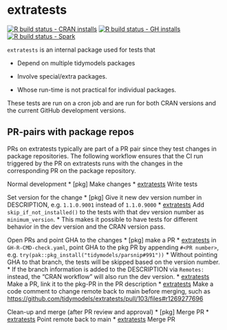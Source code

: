 
<!-- README.md is generated from README.Rmd. Please edit that file -->

# extratests

<!-- badges: start -->

[![R build status - CRAN
installs](https://github.com/tidymodels/extratests/workflows/CRAN-R-CMD-check/badge.svg)](https://github.com/tidymodels/extratests/actions)
[![R build status - GH
installs](https://github.com/tidymodels/extratests/workflows/GH-R-CMD-check/badge.svg)](https://github.com/tidymodels/extratests/actions)
[![R build status -
Spark](https://github.com/tidymodels/extratests/workflows/spark-R-CMD-check/badge.svg)](https://github.com/tidymodels/extratests/actions)
<!-- badges: end -->

`extratests` is an internal package used for tests that

- Depend on multiple tidymodels packages

- Involve special/extra packages.

- Whose run-time is not practical for individual packages.

These tests are run on a cron job and are run for both CRAN versions and
the current GitHub development versions.

## PR-pairs with package repos

PRs on extratests typically are part of a PR pair since they test
changes in package repositories. The following workflow ensures that the
CI run triggered by the PR on extratests runs with the changes in the
corresponding PR on the package repository.

Normal development \* \[pkg\] Make changes \* [extratests](#extratests)
Write tests

Set version for the change \* \[pkg\] Give it new dev version number in
DESCRIPTION, e.g. `1.1.0.9001` instead of `1.1.0.9000` \*
[extratests](#extratests) Add `skip_if_not_installed()` to the tests
with that dev version number as `minimum_version`. \* This makes it
possible to have tests for different behavior in the dev version and the
CRAN version pass.

Open PRs and point GHA to the changes \* \[pkg\] make a PR \*
[extratests](#extratests) in `GH-R-CMD-check.yaml`, point GHA to the pkg
PR by appending `#<PR number>`,
e.g. `try(pak::pkg_install("tidymodels/parsnip#991"))` \* Without
pointing GHA to that branch, the tests will be skipped based on the
version number. \* If the branch information is added to the DESCRIPTION
via `Remotes:` instead, the “CRAN workflow” will also run the dev
version. \* [extratests](#extratests) Make a PR, link it to the pkg-PR
in the PR description \* [extratests](#extratests) Make a code comment
to change remote back to main before merging, such as
<https://github.com/tidymodels/extratests/pull/103/files#r1269277696>

Clean-up and merge (after PR review and approval) \* \[pkg\] Merge PR \*
[extratests](#extratests) Point remote back to main \*
[extratests](#extratests) Merge PR
